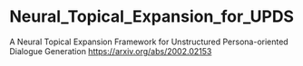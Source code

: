 # Neural_Topical_Expansion_for_UPDS
A Neural Topical Expansion Framework for Unstructured Persona-oriented Dialogue Generation
https://arxiv.org/abs/2002.02153
